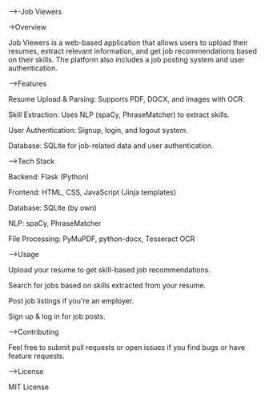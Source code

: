 -->-Job Viewers

->Overview

Job Viewers is a web-based application that allows users to upload their resumes, extract relevant information, and get job recommendations based on their skills. The platform also includes a job posting system and user authentication.

-->Features

Resume Upload & Parsing: Supports PDF, DOCX, and images with OCR.

Skill Extraction: Uses NLP (spaCy, PhraseMatcher) to extract skills.

User Authentication: Signup, login, and logout system.

Database: SQLite for job-related data and user authentication.

-->Tech Stack

Backend: Flask (Python)

Frontend: HTML, CSS, JavaScript (Jinja templates)

Database: SQLite (by own)

NLP: spaCy, PhraseMatcher

File Processing: PyMuPDF, python-docx, Tesseract OCR

-->Usage

Upload your resume to get skill-based job recommendations.

Search for jobs based on skills extracted from your resume.

Post job listings if you're an employer.

Sign up & log in for job posts.

-->Contributing

Feel free to submit pull requests or open issues if you find bugs or have feature requests.

-->License

MIT License
